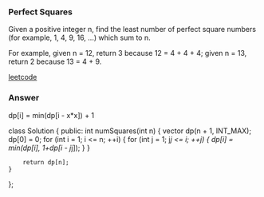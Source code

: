 ### Perfect Squares
Given a positive integer n, find the least number of perfect square numbers (for example, 1, 4, 9, 16, ...) which sum to n.

For example, given n = 12, return 3 because 12 = 4 + 4 + 4; given n = 13, return 2 because 13 = 4 + 9.

[leetcode](https://leetcode.com/problems/perfect-squares/description/)

### Answer 
dp[i] = min(dp[i - x*x]) + 1

class Solution {
public:
    int numSquares(int n) {
        vector<int> dp(n + 1, INT_MAX);
        dp[0] = 0;
        for (int i = 1; i <= n; ++i)
        {
            for (int j = 1; j*j <= i; ++j)
            {
                dp[i] = min(dp[i], 1+dp[i - j*j]);
            }
        }
        
        return dp[n];
    }
};